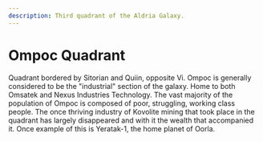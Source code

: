 ```yaml
---
description: Third quadrant of the Aldria Galaxy.
---
```


# Ompoc Quadrant

Quadrant bordered by Sitorian and Quiin, opposite Vi. Ompoc is generally considered to be the "industrial" section of the galaxy. Home to both Omsatek and Nexus Industries Technology. The vast majority of the population of Ompoc is composed of poor, struggling, working class people. The once thriving industry of Kovolite mining that took place in the quadrant has largely disappeared and with it the wealth that accompanied it. Once example of this is Yeratak-1, the home planet of Oorla.
